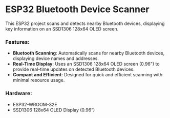 # ESP32 Bluetooth Device Scanner

This ESP32 project scans and detects nearby Bluetooth devices, displaying key information on an SSD1306 128x64 OLED screen.

### Features:
- **Bluetooth Scanning**: Automatically scans for nearby Bluetooth devices, displaying device names and addresses.
- **Real-Time Display**: Uses an SSD1306 128x64 OLED screen (0.96") to provide real-time updates on detected Bluetooth devices.
- **Compact and Efficient**: Designed for quick and efficient scanning with minimal resource usage.

### Hardware:
- ESP32-WROOM-32E
- SSD1306 128x64 OLED Display (0.96”)
